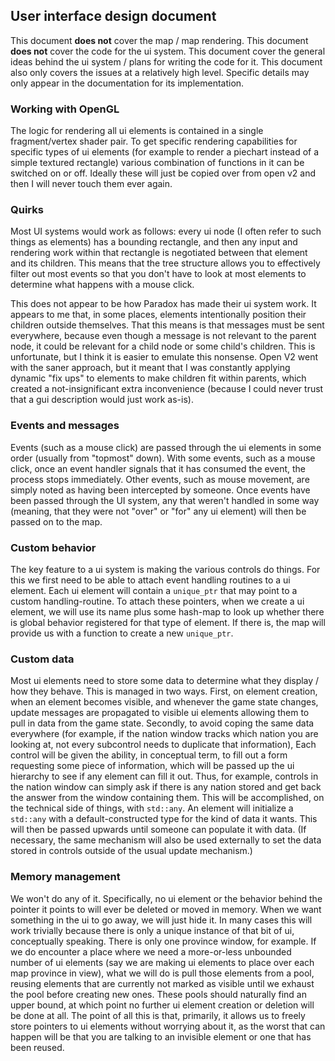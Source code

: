 ## User interface design document

This document **does not** cover the map / map rendering. This document **does not** cover the code for the ui system. This document cover the general ideas behind the ui system / plans for writing the code for it. This document also only covers the issues at a relatively high level. Specific details may only appear in the documentation for its implementation.

### Working with OpenGL

The logic for rendering all ui elements is contained in a single fragment/vertex shader pair. To get specific rendering capabilities for specific types of ui elements (for example to render a piechart instead of a simple textured rectangle) various combination of functions in it can be switched on or off. Ideally these will just be copied over from open v2 and then I will never touch them ever again.

### Quirks

Most UI systems would work as follows: every ui node (I often refer to such things as elements) has a bounding rectangle, and then any input and rendering work within that rectangle is negotiated between that element and its children. This means that the tree structure allows you to effectively filter out most events so that you don't have to look at most elements to determine what happens with a mouse click.

This does not appear to be how Paradox has made their ui system work. It appears to me that, in some places, elements intentionally position their children outside themselves. That this means is that messages must be sent everywhere, because even though a message is not relevant to the parent node, it could be relevant for a child node or some child's children. This is unfortunate, but I think it is easier to emulate this nonsense. Open V2 went with the saner approach, but it meant that I was constantly applying dynamic "fix ups" to elements to make children fit within parents, which created a not-insignificant extra inconvenience (because I could never trust that a gui description would just work as-is).

### Events and messages

Events (such as a mouse click) are passed through the ui elements in some order (usually from "topmost" down). With some events, such as a mouse click, once an event handler signals that it has consumed the event, the process stops immediately. Other events, such as mouse movement, are simply noted as having been intercepted by someone. Once events have been passed through the UI system, any that weren't handled in some way (meaning, that they were not "over" or "for" any ui element) will then be passed on to the map.

### Custom behavior

The key feature to a ui system is making the various controls do things. For this we first need to be able to attach event handling routines to a ui element. Each ui element will contain a `unique_ptr` that may point to a custom handling-routine. To attach these pointers, when we create a ui element, we will use its name plus some hash-map to look up whether there is global behavior registered for that type of element. If there is, the map will provide us with a function to create a new `unique_ptr`.

### Custom data

Most ui elements need to store some data to determine what they display / how they behave. This is managed in two ways. First, on element creation, when an element becomes visible, and whenever the game state changes, update messages are propagated to visible ui elements allowing them to pull in data from the game state. Secondly, to avoid coping the same data everywhere (for example, if the nation window tracks which nation you are looking at, not every subcontrol needs to duplicate that information), Each control will be given the ability, in conceptual term, to fill out a form requesting some piece of information, which will be passed up the ui hierarchy to see if any element can fill it out. Thus, for example, controls in the nation window can simply ask if there is any nation stored and get back the answer from the window containing them. This will be accomplished, on the technical side of things, with `std::any`. An element will initialize a `std::any` with a default-constructed type for the kind of data it wants. This will then be passed upwards until someone can populate it with data. (If necessary, the same mechanism will also be used externally to set the data stored in controls outside of the usual update mechanism.)

### Memory management

We won't do any of it. Specifically, no ui element or the behavior behind the pointer it points to will ever be deleted or moved in memory. When we want something in the ui to go away, we will just hide it. In many cases this will work trivially because there is only a unique instance of that bit of ui, conceptually speaking. There is only one province window, for example. If we do encounter a place where we need a more-or-less unbounded number of ui elements (say we are making ui elements to place over each map province in view), what we will do is pull those elements from a pool, reusing elements that are currently not marked as visible until we exhaust the pool before creating new ones. These pools should naturally find an upper bound, at which point no further ui element creation or deletion will be done at all. The point of all this is that, primarily, it allows us to freely store pointers to ui elements without worrying about it, as the worst that can happen will be that you are talking to an invisible element or one that has been reused.